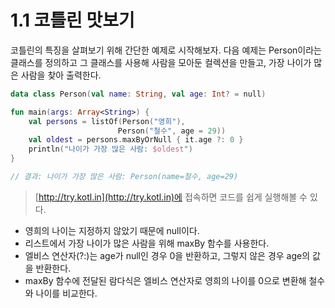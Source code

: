 # 1.1 코틀린 맛보기

코틀린의 특징을 살펴보기 위해 간단한 예제로 시작해보자. 다음 예제는 Person이라는 클래스를 정의하고 그 클래스를 사용해 사람을 모아둔 컬렉션을 만들고, 가장 나이가 많은 사람을 찾아 출력한다.

```kotlin
data class Person(val name: String, val age: Int? = null)

fun main(args: Array<String>) {
    val persons = listOf(Person("영희"),
                        Person("철수", age = 29))
    val oldest = persons.maxByOrNull { it.age ?: 0 }
    println("나이가 가장 많은 사람: $oldest")
}

// 결과: 나이가 가장 많은 사람: Person(name=철수, age=29)
```
> [http://try.kotl.in](http://try.kotl.in)에 접속하면 코드를 쉽게 실행해볼 수 있다.

- 영희의 나이는 지정하지 않았기 때문에 null이다.
- 리스트에서 가장 나이가 많은 사람을 위해 maxBy 함수를 사용한다.
- 엘비스 연산자(?:)는 age가 null인 경우 0을 반환하고, 그렇지 않은 경우 age의 값을 반환한다.
- maxBy 함수에 전달된 람다식은 엘비스 연산자로 영희의 나이를 0으로 변환해 철수와 나이를 비교한다.
